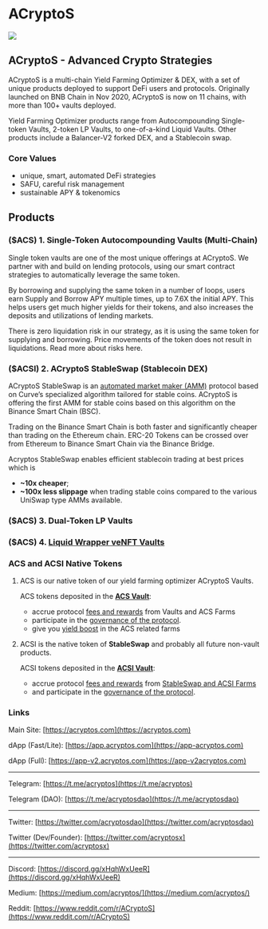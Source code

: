 # ACryptoS

![](https://raw.githubusercontent.com/acryptos/docs.acryptos.com/master/images/Banner%20-%20Sustainable%20SAFU%20small.jpg)

## ACryptoS - Advanced Crypto Strategies

ACryptoS is a multi-chain Yield Farming Optimizer & DEX, with a set of unique products deployed to support DeFi users and protocols. Originally launched on BNB Chain in Nov 2020, ACryptoS is now on 11 chains, with more than 100+ vaults deployed.

Yield Farming Optimizer products range from Autocompounding Single-token Vaults, 2-token LP Vaults, to one-of-a-kind Liquid Vaults. Other products include a Balancer-V2 forked DEX, and a Stablecoin swap.

### Core Values

* unique, smart, automated DeFi strategies
* SAFU, careful risk management
* sustainable APY & tokenomics

## Products

### ($ACS) 1. Single-Token Autocompounding Vaults (Multi-Chain)

Single token vaults are one of the most unique offerings at ACryptoS. We partner with and build on lending protocols, using our smart contract strategies to automatically leverage the same token.

By borrowing and supplying the same token in a number of loops, users earn Supply and Borrow APY multiple times, up to 7.6X the initial APY. This helps users get much higher yields for their tokens, and also increases the deposits and utilizations of lending markets.

There is zero liquidation risk in our strategy, as it is using the same token for supplying and borrowing. Price movements of the token does not result in liquidations. Read more about risks here.

### ($ACSI) 2. ACryptoS StableSwap (Stablecoin DEX)

ACryptoS StableSwap is an [automated market maker (AMM)](https://academy.binance.com/en/articles/what-is-an-automated-market-maker-amm) protocol based on Curve’s specialized algorithm tailored for stable coins. ACryptoS is offering the first AMM for stable coins based on this algorithm on the Binance Smart Chain (BSC).

Trading on the Binance Smart Chain is both faster and significantly cheaper than trading on the Ethereum chain. ERC-20 Tokens can be crossed over from Ethereum to Binance Smart Chain via the Binance Bridge.

Acryptos StableSwap enables efficient stablecoin trading at best prices which is

* **\~10x cheaper**;
* **\~100x less slippage** when trading stable coins compared to the various UniSwap type AMMs available.

### ($ACS) 3. Dual-Token LP Vaults

### ($ACS) 4. [Liquid Wrapper veNFT Vaults](products/vaults/liquid-wrapper-vaults/)

### ACS and ACSI Native Tokens

1.  ACS is our native token of our yield farming optimizer ACryptoS Vaults.

    ACS tokens deposited in the [**ACS Vault**](https://app.acryptos.com/core/):

    * accrue protocol [fees and rewards](dao/fees.md#acs-vault) from Vaults and ACS Farms
    * participate in the [governance of the protocol](https://vote.acryptos.com/).
    * give you [yield boost](dao/acryptos-farms.md#acs-rewards-boost) in the ACS related farms
2.  ACSI is the native token of **StableSwap** and probably all future non-vault products.

    ACSI tokens deposited in the [**ACSI Vault**](https://app.acryptos.com/core/):

    * accrue protocol [fees and rewards](dao/fees.md#acs-vault) from [StableSwap and ACSI Farms](https://app.acryptos.com/acsi/)
    * and participate in the [governance of the protocol](https://vote.acryptos.com/).

### Links

Main Site: [https://acryptos.com](https://acryptos.com)

dApp (Fast/Lite): [https://app.acryptos.com](https://app-acryptos.com)

dApp (Full): [https://app-v2.acryptos.com](https://app-v2acryptos.com)

***

Telegram: [https://t.me/acryptos](https://t.me/acryptos)

Telegram (DAO): [https://t.me/acryptosdao](https://t.me/acryptosdao)

***

Twitter: [https://twitter.com/acryptosdao](https://twitter.com/acryptosdao)

Twitter (Dev/Founder): [https://twitter.com/acryptosx](https://twitter.com/acryptosx)

***

Discord: [https://discord.gg/xHqhWxUeeR](https://discord.gg/xHqhWxUeeR)

Medium: [https://medium.com/acryptos/](https://medium.com/acryptos/)

Reddit: [https://www.reddit.com/r/ACryptoS](https://www.reddit.com/r/ACryptoS)
